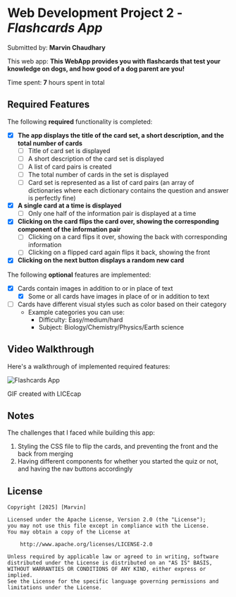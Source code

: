 # Web Development Project 2 - *Flashcards App*

Submitted by: **Marvin Chaudhary**

This web app: **This WebApp provides you with flashcards that test your knowledge on dogs, and how good of a dog parent are you!**

Time spent: **7** hours spent in total

## Required Features

The following **required** functionality is completed:


- [x] **The app displays the title of the card set, a short description, and the total number of cards**
  - [ ] Title of card set is displayed 
  - [ ] A short description of the card set is displayed 
  - [ ] A list of card pairs is created
  - [ ] The total number of cards in the set is displayed 
  - [ ] Card set is represented as a list of card pairs (an array of dictionaries where each dictionary contains the question and answer is perfectly fine)
- [x] **A single card at a time is displayed**
  - [ ] Only one half of the information pair is displayed at a time
- [x] **Clicking on the card flips the card over, showing the corresponding component of the information pair**
  - [ ] Clicking on a card flips it over, showing the back with corresponding information 
  - [ ] Clicking on a flipped card again flips it back, showing the front
- [x] **Clicking on the next button displays a random new card**

The following **optional** features are implemented:

- [x] Cards contain images in addition to or in place of text
  - [x] Some or all cards have images in place of or in addition to text
- [ ] Cards have different visual styles such as color based on their category
  - Example categories you can use:
    - Difficulty: Easy/medium/hard
    - Subject: Biology/Chemistry/Physics/Earth science

## Video Walkthrough

Here's a walkthrough of implemented required features:

![Flashcards App](https://github.com/user-attachments/assets/f72df509-2860-438f-ae2e-ee1cea1e8d67)


GIF created with LICEcap

## Notes

The challenges that I faced while building this app:
  1. Styling the CSS file to flip the cards, and preventing the front and the back from merging
  2. Having different components for whether you started the quiz or not, and having the nav buttons accordingly

## License

    Copyright [2025] [Marvin]

    Licensed under the Apache License, Version 2.0 (the "License");
    you may not use this file except in compliance with the License.
    You may obtain a copy of the License at

        http://www.apache.org/licenses/LICENSE-2.0

    Unless required by applicable law or agreed to in writing, software
    distributed under the License is distributed on an "AS IS" BASIS,
    WITHOUT WARRANTIES OR CONDITIONS OF ANY KIND, either express or implied.
    See the License for the specific language governing permissions and
    limitations under the License.
